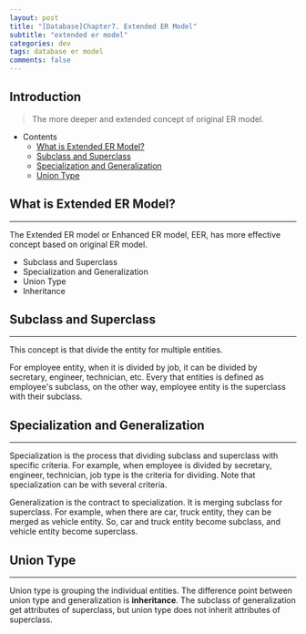 ```yaml
---
layout: post
title: "[Database]Chapter7. Extended ER Model"
subtitle: "extended er model"
categories: dev
tags: database er model
comments: false
---
```


## Introduction
> The more deeper and extended concept of original ER model.

- Contents
	- [What is Extended ER Model?](#what-is-extended-er-model)
	- [Subclass and Superclass](#subclass-and-superclass)
	- [Specialization and Generalization](#specialization-and-generalization)
	- [Union Type](#union-type)
	
## What is Extended ER Model?
---
The Extended ER model or Enhanced ER model, EER, has more effective concept based on original ER model.

- Subclass and Superclass
- Specialization and Generalization
- Union Type
- Inheritance



## Subclass and Superclass
---
This concept is that divide the entity for multiple entities.

For employee entity, when it is divided by job, it can be divided by secretary, engineer, technician, etc. Every that entities is defined as employee's subclass, on the other way, employee entity is the superclass with their subclass.



## Specialization and Generalization
---
Specialization is the process that dividing subclass and superclass with specific criteria. For example, when employee is divided by secretary, engineer, technician, job type is the criteria for dividing. Note that specialization can be with several criteria.

Generalization is the contract to specialization. It is merging subclass for superclass. For example, when there are car, truck entity, they can be merged as vehicle entity. So, car and truck entity become subclass, and vehicle entity become superclass.



## Union Type
---
Union type is grouping the individual entities. The difference point between union type and generalization is **inheritance**. The subclass of generalization get attributes of superclass, but union type does not inherit attributes of superclass.



